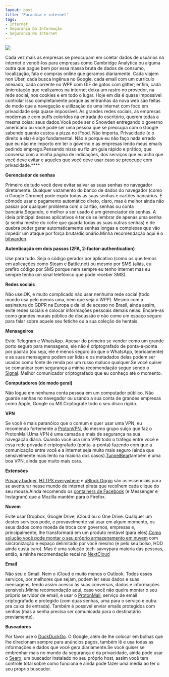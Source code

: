 ```yaml
---
layout: post
title: 'Paranóia e internet'
tags:
- Internet
- Segurança Da Informação
- Seguranca Na Internet
---
```


![](https://cdn-images-1.medium.com/max/2560/1*PDzNEJnDA5_tf1I5qyW_QQ.jpeg)

Cada vez mais as empresas se preocupam em coletar dados de usuários na internet e vendê-los para empresas como Cambridge Analytica ou alguma outra que pague bem por essa massa bruta de dados de consumo, localização, fala e compras online que geramos diariamente. Cada viajem non Uber, cada busca ingênua no Google, cada email com um currículo anexado, cada corrente no WPP com GIF de gatos com glitter; enfim, cada (micro)ação que realizamos na internet deixa um rastro no provedor, na rede social, nos cookies e em todo o lugar. Hoje em dia é quase impossível controlar isso completamente porque as entranhas da nova web são feitas de modo que a navegação e utilização de uma internet com foco em privacidade seja quase impossível. As grandes redes sociais, as empresas modernas e com puffs coloridos na entrada do escritório, querem todas a mesma coisa: seus dados.Você pode ser o Snowden entregando o governo americano ou você pode ser uma pessoa que se preocupa com o Google sabendo quanto custou a pizza no iFood. Não importa. Privacidade (e o direito a ela) é algo fundamental. Não é porque eu não faço nada errado que eu não me importo em ter o governo e as empresas lendo meus emails pedindo emprego.Pensando nisso eu fiz um guia rápido e prático, que conversa com a minha página de indicações, dos serviços que eu acho que você deve evitar e aqueles que você deve usar caso se preocupe com privacidade.****

**Gerenciador de senhas**

Primeiro de tudo você deve evitar salvar as suas senhas no navegador diretamente. Qualquer vazamento do banco de dados do navegador (como o Google Chrome) pode expôr todas as suas senhas e cartões bancários. É cômodo usar o pagamento automático direto, claro, mas é melhor ainda não passar por qualquer problema com o cartão, senhas ou conta bancária.Segundo, o melhor a ser usado é um gerenciador de senhas. A ideia principal desses aplicativos é ter de se lembrar de apenas uma senha (a senha mestre do cofre que guarda todas as suas outras senhas) e de quebra poder gerar automaticamente senhas longas e complexas que vão impedir um ataque por força bruta/dicionário.Minha recomendação aqui é o 
[bitwarden](https://bitwarden.com/).

**Autenticação em dois passos (2FA, 2-factor-authentication)**

Use para tudo. Seja o código gerador por aplicativo (como os que temos em aplicações como Steam e Battle.net) ou mesmo por SMS (aliás, eu prefiro código por SMS porque nem sempre eu tenho internet mas eu sempre tenho um sinal telefônico que pode receber SMS).

**Redes sociais**

Não use.OK, é muito complicado não usar nenhuma rede social (todo mundo usa pelo menos uma, nem que seja o WPP). Mesmo com a assinatura do GDPR na Europa e da lei de acesso no Brasil, ainda assim, evite redes sociais e colocar informações pessoais demais nelas. Encare-as como grandes murais público de discussão e não como um espaço seguro para falar sobre aquele seu fetiche ou a sua coleção de 
hentais.

**Mensageiros**

Evite Telegram e WhatsApp. Apesar do primeiro se vender como um grande porto seguro para mensagens, ele não é criptografado de ponta-a-ponta por padrão (ou seja, ele é menos seguro do que o WhatsApp, teoricamente) e as suas mensagens podem ser lidas e os metadados delas podem ser usados como fonte de renda por um russo maluco qualquer.Se você quiser se comunicar com segurança a minha recomendação segue sendo o [Signal](https://signal.org/). Melhor comunicador criptografado que eu conheço até o momento.

**Computadores (de modo geral)**

Não logue em nenhuma conta pessoa em um computador público. Não guarde senhas no navegador ou usando a sua conta de grandes empresas como Apple, Google ou MS.Criptografe todo o seu disco rígido.

**VPN**

Se você é mais paranóico que o comum e quer usar uma VPN, eu recomendo fortemente a [ProtonVPN](https://protonvpn.com/), do mesmo grupo suíço que faz o ProtonMail.Uma VPN é uma camada a mais de segurança na sua navegação diária. Quando você usa uma VPN todo o tráfego entre você e essa rede privada é criptografado (ponta-a-ponta) fazendo com que a comunicação entre você e a internet seja muito mais seguro (ainda que sensivelmente mais lento na maioria dos casos).[TunnelBear](https://www.tunnelbear.com/)também é uma boa VPN, ainda que muito mais cara.

**Extensões**

[Privacy badger](https://www.eff.org/privacybadger), [HTTPS everywhere](https://www.eff.org/https-everywhere) e [uBlock Origin](https://chrome.google.com/webstore/detail/ublock-origin/cjpalhdlnbpafiamejdnhcphjbkeiagm?hl=pt-BR) são as essenciais para se aventurar nesse mundo de internet pirata que recolhem cada clique do seu mouse.Ainda recomendo os 
[containers de Facebook](https://addons.mozilla.org/pt-BR/firefox/addon/facebook-container/) (e Messenger e Instagram) que a Mozilla mantém para o Firefox.

**Nuvem**

Evite usar Dropbox, Google Drive, iCloud ou o One Drive. Qualquer um destes serviços pode, e provavelmente vai usar em algum momento, os seus dados como moeda de troca com governos, empresas e, principalmente, lhe transformará em um produto rentável (para eles).[Como solução você pode montar o seu próprio armazenamento em nuvem](https://sejalivre.org/criando-sua-propria-nuvem-com-owncloud-no-ubuntu-ou-debian/) com sincronização e espaço delimitado por você mesmo (e pelo seu bolso, HDD ainda custa caro). Mas é uma solução 
tech-savvypara maioria das pessoas, então, a minha recomendação recai no [NextCloud](https://nextcloud.com/)

**Email**

Não seu o Gmail. Nem o iCloud e muito menos o Outlook. Todos esses serviços, por melhores que sejam, podem ler seus dados e suas mensagens, tendo assim acesso às suas conversas, dados e informações sensíveis.Minha recomendação aqui, caso você não queira montar o seu próprio servidor de email, e usar o 
[ProtonMail](https://protonmail.com/), serviço de email criptografado e protegido (com duas senhas, uma para o serviço e outra pra caixa de entrada). Também é possível enviar emails protegidos com senhas (mas a senha precisa ser comunicada para o destinatário previamente).

**Buscadores**

Por favor use o [DuckDuckGo](https://duckduckgo.com/). O Google, além de lhe colocar em bolhas que lhe direcionam sempre para anúncios pagos, também lê e usa todas as informações e dados que você gera diariamente.Se você quiser se embrenhar mais no mundo da segurança e da privacidade, ainda pode usar o [Searx](https://asciimoo.github.io/searx/dev/install/installation.html#installation), um buscador instalado no seu próprio host, assim você tem controle total sobre como funciona e ainda pode fazer uma média ao ter o seu próprio buscador.
